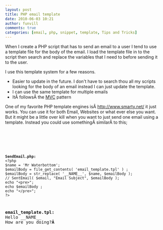 ```yaml
---
layout: post
title: PHP email template
date: 2010-06-03 10:21
author: funvill
comments: true
categories: [email, php, snippet, template, Tips and Tricks]
---
```

When I create a PHP script that has to send an email to a user I tend to use a template file for the body of the email. I load the template file in to the script then search and replace the variables that I need to before sending it to the user.

I use this template system for a few reasons.
<ul>
	<li>Easier to update in the future. I don't have to search thou all my scripts looking for the body of an email instead I can just update the template.</li>
	<li>I can use the same template for multiple emails</li>
	<li>ItÂ followsÂ the <a href="http://en.wikipedia.org/wiki/Model%E2%80%93view%E2%80%93controller">MVC</a> pattern</li>
</ul>
One of my favorite PHP template engines isÂ <a href="http://www.smarty.net/">http://www.smarty.net/</a> it just works. You can use it for both Email, Websites or what ever else you want. But it might be a little over kill when you want to just send one email using a template. Instead you could use somethingÂ similarÂ to this;

<code> </code>

<code> </code>

<code>
<pre><strong>SendEmail.php:</strong>
&lt;?php
$name = 'Mr Waterbottom';
$emailBody = file_get_contents( 'email_template.tpl' ) ;
$emailBody = str_replace( '__NAME__', $name, $emailBody );
// SentEmail( $email, "Email Subject", $emailBody );
echo "&lt;pre&gt;";
echo $emailBody ;
echo "&lt;/pre&gt;";
?&gt;</pre>
</code>
<pre><strong>email_template.tpl:
<span style="font-weight: normal;">Hello __NAME__</span>
<span style="font-weight: normal;">How are you doing?</span>Â </strong></pre>
